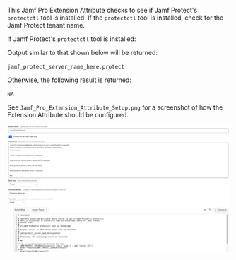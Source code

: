 This Jamf Pro Extension Attribute checks to see if Jamf Protect's `protectctl`
tool is installed. If the `protectctl` tool is installed, check for the Jamf Protect
tenant name.

If Jamf Protect's `protectctl` tool is installed:

Output similar to that shown below will be returned:

`jamf_protect_server_name_here.protect`

Otherwise, the following result is returned:

`NA`

See `Jamf_Pro_Extension_Attribute_Setup.png` for a screenshot of how the Extension Attribute should be configured.

![Jamf_Pro_Extension_Attribute_Setup.png](Jamf_Pro_Extension_Attribute_Setup.png)
